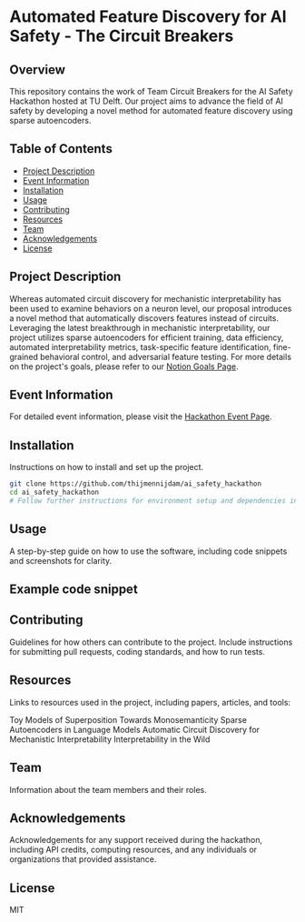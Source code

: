 # Automated Feature Discovery for AI Safety - The Circuit Breakers

## Overview
This repository contains the work of Team Circuit Breakers for the AI Safety Hackathon hosted at TU Delft. Our project aims to advance the field of AI safety by developing a novel method for automated feature discovery using sparse autoencoders.

## Table of Contents
- [Project Description](#project-description)
- [Event Information](#event-information)
- [Installation](#installation)
- [Usage](#usage)
- [Contributing](#contributing)
- [Resources](#resources)
- [Team](#team)
- [Acknowledgements](#acknowledgements)
- [License](#license)

## Project Description
Whereas automated circuit discovery for mechanistic interpretability has been used to examine behaviors on a neuron level, our proposal introduces a novel method that automatically discovers features instead of circuits. Leveraging the latest breakthrough in mechanistic interpretability, our project utilizes sparse autoencoders for efficient training, data efficiency, automated interpretability metrics, task-specific feature identification, fine-grained behavioral control, and adversarial feature testing. For more details on the project's goals, please refer to our [Notion Goals Page](INSERT_LINK_HERE).

## Event Information
For detailed event information, please visit the [Hackathon Event Page](https://lu.ma/ua7pzcop).

## Installation
Instructions on how to install and set up the project.

```bash
git clone https://github.com/thijmennijdam/ai_safety_hackathon
cd ai_safety_hackathon
# Follow further instructions for environment setup and dependencies installation
```

## Usage
A step-by-step guide on how to use the software, including code snippets and screenshots for clarity.

## Example code snippet

## Contributing
Guidelines for how others can contribute to the project. Include instructions for submitting pull requests, coding standards, and how to run tests.

## Resources
Links to resources used in the project, including papers, articles, and tools:

Toy Models of Superposition
Towards Monosemanticity
Sparse Autoencoders in Language Models
Automatic Circuit Discovery for Mechanistic Interpretability
Interpretability in the Wild

## Team
Information about the team members and their roles.

## Acknowledgements
Acknowledgements for any support received during the hackathon, including API credits, computing resources, and any individuals or organizations that provided assistance.

## License
MIT
